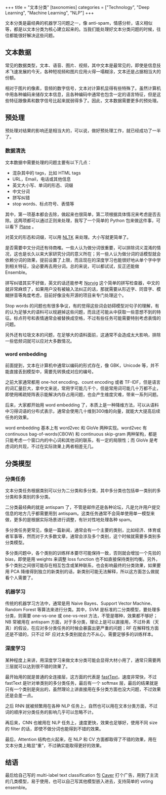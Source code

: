 +++
title = "文本分类"
[taxonomies]
categories = ["Technology", "Deep Learning", "Machine Learning", "NLP"]
+++

文本分类是最经典的机器学习问题之一，像 anti-spam，情感分析，语义相似等，都是以文本分类为核心建立起来的。当我们能处理好文本分类问题的时候，往往都能很好解决这些问题。

<!-- more -->

## 文本数据

常见的数据类型，文本、语音、图片、视频，其中文本是最常见的，即使是信息技术飞速发展的今天，各种短视频和图片应用火得一塌糊涂，文本还是占据相当大的份额。

相对于图片的像素，音频的数字信号，文本对计算机显得有些特殊了。虽然计算机中用各种编码来储存文本信息，且各种编码中通常也包含一定的语言特征，但是这些特征跟像素和数字信号比起来就弱得多了。因此，文本数据需要更多的预处理。

## 预处理

预处理对结果的影响还是相当大的，可以说，做好预处理工作，就已经成功了一半了。

### 数据清洗

文本数据中需要处理的问题主要有以下几点：

* 混杂其中的 tags，比如 HTML tags
* URL，Email，电话或其他信息
* 英文大小写、单词的形态、词缀
* 中文分词
* 拼写纠错
* stop words、标点符号、表情等

其中，第一项基本都会去除，做起来也很简单，第二项根据具体情况来考虑是否去除。这两项都可以通过正则来处理，我写了一个简单的 Python 包来做这件事，可以看下 [Plane](https://github.com/kemingy/Plane) 。

对英文的形态和词缀，可以用 [NLTK](http://www.nltk.org) 来处理。大小写就更简单了。

是否需要中文分词还有待商榷。一些人认为做分词很重要，可以排除词义混淆的情况，这也是长久以来大家研究分词的意义所在；另一些人认为做分词的话模型就会依赖分词的效果，提前设置了上限，而且现在的深度学习也能很好地从单个字中学到相关特征，没必要再去用分词。总的来说，可以都试试，反正还能做 Ensemble。

拼写纠错其实不好做，英文的话还能参考 [Norvig](http://norvig.com/spell-correct.html) 这个简单的拼写检查器，中文的就非常麻烦了，如果用户没有被输入法纠正的话，那就需要从形近字、同音字、模糊拼音等角度考虑，目前好像没有开源的项目来专门处理这个。

Stop words 的问题也有很多争议，有的觉得这些词会妨碍模型对句子的理解，有的认为足够大的语料可以规避掉这些问题，而且还可能从中获取一些意想不到的特征。标点符号和表情通常会被替换成空格，不过有些任务可能需要特别考虑表情的问题。

另外还有垃圾文本的问题，在足够大的语料面前，这通常不会造成太大影响，排除一些低频词就可以应对大多数情况。

### word embedding

前面提到，文本在计算机中通常以编码的形式存在，像 GBK，Unicode 等，并不能直接丢到模型中，需要先转换成对应的编号。

之前大家通常都用 one-hot encoding、count encoding 或者 TF-IDF，但是语言的词汇量巨大，拿中文来说，常用字可能几千个，但是常用词可能几十万都不止，即使用稀疏矩阵表示能解决内存占用问题，也会产生维度灾难，带来一系列问题。

后来，大家都开始用 word embedding 了，本质上是一种降维方法，可以从语料中习得词语的分布式表示，通常会使用几十维到300维的向量，就能大大提高后续任务的效果。

word embedding 基本上有 word2vec 和 GloVe 两种实现。word2vec 有 continuous bag-of-words(CBOW) 和 continuous skip-gram 两种架构，都是只能考虑一个窗口内的中心词和其他词的联系，有一定的局限性；而 GloVe 是考虑词的共现，不过在实际效果上两者相差无几。

## 分类模型

### 分类任务

文本分类任务根据类别可以分为二分类和多分类，其中多分类也包括单一类别的多分类和多类别的多分类。

二分类最经典的就是 antispam 了，不管是邮件还是各种论坛，凡是允许用户提交信息的地方几乎都需要用到 antispam。这类任务通常不会简单使用单一模型来做，更多的是根据实际场景进行调整，有针对性地处理各种 spam。

多分类任务更常见，像是一篇新闻，通常会有一个主要的类别，比如经济、体育或者军事等，然而对于大多数文章，通常会涉及多个类别，这个时候就需要多类别多分类模型。

多分类问题中，各个类别的训练样本要尽可能保持一致，否则就会增加一个先验的 bias，即使是用 weights 来调整 loss function 也不如直接保持类别均衡。另外，多个类别之间很可能存在相互包含或某种联系，也会影响最终的分类效果，如果要用 PCA 降维得到独立的新类别的话，新类别可能无法解释，所以这方面怎么做就看个人需要了。

### 机器学习

传统的机器学习方法中，通常是用 Naive Bayes、Support Vector Machine、Random Forest 等算法来进行分类。其中，SVM 是标准的二分类模型，要处理多分类，则需要 one-vs-one 或 one-vs-rest 方法，不管是哪种，效果都不够好；NB 常被用在 antispam 方面，对于多分类，理论上是可以直接用，不过朴素（天真）的假设，在应对多分类任务的时候会暴露出更严重的问题；RF 在解释性方面还是不错的，只不过 RF 应对太多类别就会力不从心，需要足够多的训练样本。

### 深度学习

某种程度上来讲，用深度学习来做文本分类可能会显得大材小用了，通常只需要两三层就可以达到很不错的效果了。

最开始用的就是普通的全连接层，这方面的代表是 [fastText](https://fasttext.cc)，速度非常快，不过 fastText 是针对单类别的多分类任务，最后有一个 softmax 层，最后的结果就是只有一个类别是突出的，虽然理论上讲直接用在多分类方面也没大问题，不过效果还是会差一点。

之后 RNN 就被频繁用在各种 NLP 任务上，自然也可以用在文本分类方面，不过词的顺序对分类任务的影响几乎可以忽略不计。

再后来，CNN 也被用在 NLP 任务上，速度更快，效果也足够好，使用不同 size 的 filter 的话，即使不做分词也能得到不错的效果。

最后，Attention 结构也火起来，在 NLP 和 CV 方面都取得了不错的效果，用在文本分类上略显“重”，不过确实能取得更好的效果。

## 结语

最后给自己写的 multi-label text classification 包 [Caver](https://github.com/guokr/Caver) 打个广告，用到了主流的几类模型，易于使用，也可以自己写其他模型嵌入进去，支持简单的 voting ensemble。
